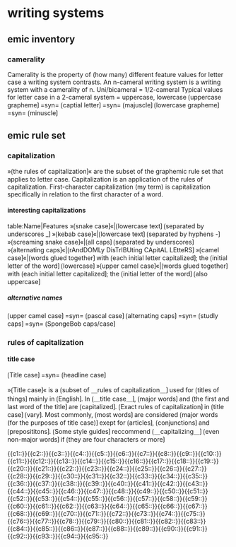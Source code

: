 # writing systems

## emic inventory

### camerality

Camerality is the property of (how many) different feature values for letter case a writing system contrasts.
An n-cameral writing system is a writing system with a camerality of n.
Uni/bicameral = 1/2-cameral
Typical values for letter case in a 2-cameral system = uppercase, lowercase
⟮uppercase grapheme⟯ =syn= ⟮captial letter⟯ =syn= ⟮majuscle⟯ 
⟮lowercase grapheme⟯ =syn= ⟮minuscle⟯  

## emic rule set

### capitalization

»⟮the rules of capitalization⟯« are the subset of the graphemic rule set that applies to letter case.
Capitalization is an application of the rules of capitalization.
First-character capitalization (my term) is capitalization specifically in relation to the first character of a word.

#### interesting capitalizations

table:Name|Features
»⟮snake case⟯«|⟮lowercase text⟯ ⟮separated by underscores _⟯
»⟮kebab case⟯«|⟮lowercase text⟯ ⟮separated by hyphens -⟯
»⟮screaming snake case⟯«|⟮all caps⟯ ⟮separated by underscores⟯
»⟮alternating caps⟯«|⟮rAndDOMLy DisTrIBUting CApitAL LEtteRS⟯
»⟮camel case⟯«|⟮words glued together⟯ with ⟮each initial letter capitalized⟯; the ⟮initial letter of the word⟯ ⟮lowercase⟯
»⟮upper camel case⟯«|⟮words glued together⟯ with ⟮each initial letter capitalized⟯; the ⟮initial letter of the word⟯ ⟮also uppercase⟯

##### alternative names

⟮upper camel case⟯ =syn= ⟮pascal case⟯
⟮alternating caps⟯ =syn= ⟮studly caps⟯ =syn= ⟮SpongeBob caps/case⟯

### rules of capitalization

#### title case

⟮Title case⟯ =syn= ⟮headline case⟯

»⟮Title case⟯« is a ⟮subset of ＿rules of capitalization＿⟯ used for ⟮titles of things⟯ mainly in ⟮English⟯. 
In ⟮＿title case＿⟯, ⟮major words⟯ and ⟮the first and last word of the title⟯ are ⟮capitalized⟯. 
⟮Exact rules of capitalization⟯ in ⟮title case⟯ ⟮vary⟯. 
Most commonly, ⟮most words⟯ are considered ⟮major words (for the purposes of title case)⟯ exept for ⟮articles⟯, ⟮conjunctions⟯ and ⟮preposititons⟯.
⟮Some style guides⟯ reccommend ⟮＿capitalizing＿⟯ ⟮even non-major words⟯ if ⟮they are four characters or more⟯

<span class="cloze-dump">{{c1::}}{{c2::}}{{c3::}}{{c4::}}{{c5::}}{{c6::}}{{c7::}}{{c8::}}{{c9::}}{{c10::}}{{c11::}}{{c12::}}{{c13::}}{{c14::}}{{c15::}}{{c16::}}{{c17::}}{{c18::}}{{c19::}}{{c20::}}{{c21::}}{{c22::}}{{c23::}}{{c24::}}{{c25::}}{{c26::}}{{c27::}}{{c28::}}{{c29::}}{{c30::}}{{c31::}}{{c32::}}{{c33::}}{{c34::}}{{c35::}}{{c36::}}{{c37::}}{{c38::}}{{c39::}}{{c40::}}{{c41::}}{{c42::}}{{c43::}}{{c44::}}{{c45::}}{{c46::}}{{c47::}}{{c48::}}{{c49::}}{{c50::}}{{c51::}}{{c52::}}{{c53::}}{{c54::}}{{c55::}}{{c56::}}{{c57::}}{{c58::}}{{c59::}}{{c60::}}{{c61::}}{{c62::}}{{c63::}}{{c64::}}{{c65::}}{{c66::}}{{c67::}}{{c68::}}{{c69::}}{{c70::}}{{c71::}}{{c72::}}{{c73::}}{{c74::}}{{c75::}}{{c76::}}{{c77::}}{{c78::}}{{c79::}}{{c80::}}{{c81::}}{{c82::}}{{c83::}}{{c84::}}{{c85::}}{{c86::}}{{c87::}}{{c88::}}{{c89::}}{{c90::}}{{c91::}}{{c92::}}{{c93::}}{{c94::}}{{c95::}}</span>